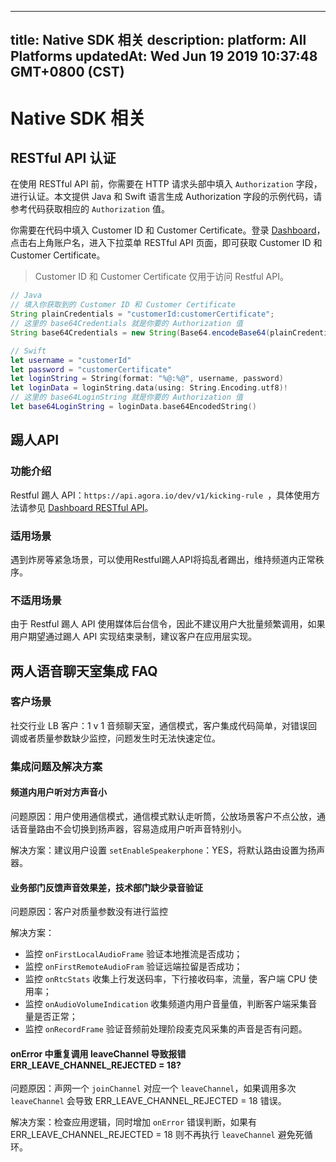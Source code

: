 
---
title: Native SDK 相关
description: 
platform: All Platforms
updatedAt: Wed Jun 19 2019 10:37:48 GMT+0800 (CST)
---
# Native SDK 相关
## RESTful API  认证

在使用 RESTful API 前，你需要在 HTTP 请求头部中填入 `Authorization` 字段，进行认证。本文提供 Java 和 Swift 语言生成 Authorization 字段的示例代码，请参考代码获取相应的 `Authorization` 值。

你需要在代码中填入 Customer ID 和  Customer Certificate。登录 [Dashboard](https://dashboard.agora.io)，点击右上角账户名，进入下拉菜单 RESTful API 页面，即可获取 Customer ID 和 Customer Certificate。

> Customer ID 和 Customer Certificate 仅用于访问 Restful API。

```java
// Java
// 填入你获取到的 Customer ID 和 Customer Certificate
String plainCredentials = "customerId:customerCertificate";
// 这里的 base64Credentials 就是你要的 Authorization 值
String base64Credentials = new String(Base64.encodeBase64(plainCredentials.getBytes()));
```

```swift
// Swift
let username = "customerId"
let password = "customerCertificate"
let loginString = String(format: "%@:%@", username, password)
let loginData = loginString.data(using: String.Encoding.utf8)!
// 这里的 base64LoginString 就是你要的 Authorization 值
let base64LoginString = loginData.base64EncodedString()
```

## 踢人API

### 功能介绍

Restful 踢人 API：`https://api.agora.io/dev/v1/kicking-rule `，具体使用方法请参见 [Dashboard RESTful API](../../cn/API%20Reference/dashboard_restful_live.md)。

### 适用场景

遇到炸房等紧急场景，可以使用Restful踢人API将捣乱者踢出，维持频道内正常秩序。

### 不适用场景

由于 Restful 踢人 API 使用媒体后台信令，因此不建议用户大批量频繁调用，如果用户期望通过踢人 API 实现结束录制，建议客户在应用层实现。

## 两人语音聊天室集成 FAQ

### 客户场景

社交行业 LB 客户：1 v 1 音频聊天室，通信模式，客户集成代码简单，对错误回调或者质量参数缺少监控，问题发生时无法快速定位。

### 集成问题及解决方案

#### 频道内用户听对方声音小

问题原因：用户使用通信模式，通信模式默认走听筒，公放场景客户不点公放，通话音量路由不会切换到扬声器，容易造成用户听声音特别小。

解决方案：建议用户设置 `setEnableSpeakerphone`：YES，将默认路由设置为扬声器。

#### 业务部门反馈声音效果差，技术部门缺少录音验证

问题原因：客户对质量参数没有进行监控

解决方案：
* 监控 `onFirstLocalAudioFrame` 验证本地推流是否成功；
* 监控 `onFirstRemoteAudioFram` 验证远端拉留是否成功；
* 监控 `onRtcStats` 收集上行发送码率，下行接收码率，流量，客户端 CPU 使用率；
* 监控 `onAudioVolumeIndication` 收集频道内用户音量值，判断客户端采集音量是否正常；
* 监控 `onRecordFrame` 验证音频前处理阶段麦克风采集的声音是否有问题。

#### onError 中重复调用 leaveChannel 导致报错 ERR_LEAVE_CHANNEL_REJECTED = 18?

问题原因：声网一个 `joinChannel` 对应一个 `leaveChannel`，如果调用多次 `leaveChannel` 会导致 ERR_LEAVE_CHANNEL_REJECTED = 18 错误。

解决方案：检查应用逻辑，同时增加 `onError` 错误判断，如果有 ERR_LEAVE_CHANNEL_REJECTED = 18 则不再执行 `leaveChannel` 避免死循环。

